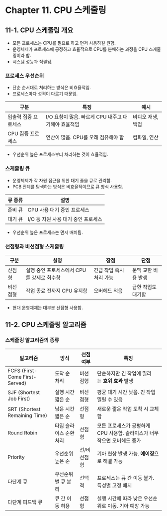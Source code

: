 # Chapter 11. CPU 스케줄링
## 11-1. CPU 스케줄링 개요
- 모든 프로세스는 CPU를 필요로 하고 먼저 사용하길 원함.
- 운영체제가 프로세스에 공정하고 효율적으로 CPU를 분배하는 과정을 CPU 스케줄링이라 함.
- 시스템 성능과 직결됨.

### 프로세스 우선순위
- 단순 순서대로 처리하는 방식은 비효율적임.
- 프로세스마다 성격이 다르기 때문임.

| 구분          | 특징                                | 예시         |
| ----------- | --------------------------------- | ---------- |
| 입출력 집중 프로세스 | I/O 요청이 많음. 빠르게 CPU 내주고 대기해야 효율적임 | 비디오 재생, 백업 |
| CPU 집중 프로세스 | 연산이 많음. CPU를 오래 점유해야 함            | 컴파일, 연산    |
- 우선순위 높은 프로세스부터 처리하는 것이 효율적임.

### 스케줄링 큐
- 운영체제가 각 자원 접근을 위한 대기 줄을 큐로 관리함.
- PCB 전체를 탐색하는 방식은 비효율적이므로 큐 방식 사용함.


| 큐 종류 | 설명                     |
| ---- | ---------------------- |
| 준비 큐 | CPU 사용 대기 중인 프로세스      |
| 대기 큐 | I/O 등 자원 사용 대기 중인 프로세스 |
- 우선순위 높은 프로세스는 먼저 배치됨.

### 선점형과 비선점형 스케줄링

| 구분   | 설명                        | 장점             | 단점          |
| ---- | ------------------------- | -------------- | ----------- |
| 선점형  | 실행 중인 프로세스에서 CPU를 강제로 회수함 | 긴급 작업 즉시 처리 가능 | 문맥 교환 비용 발생 |
| 비선점형 | 작업 종료 전까지 CPU 유지함         | 오버헤드 적음        | 급한 작업도 대기함  |
- 현대 운영체제는 대부분 선점형 사용함.

## 11-2. CPU 스케줄링 알고리즘
### 스케줄링 알고리즘의 종류

| 알고리즘                           | 방식            | 선점 여부  | 특징                                          |
| ------------------------------ | ------------- | ------ | ------------------------------------------- |
| FCFS (First-Come First-Served) | 도착 순 처리       | 비선점형   | 단순하지만 긴 작업에 밀리는 **호위 효과** 발생                |
| SJF (Shortest Job First)       | 실행 시간 짧은 순    | 비선점형   | 평균 대기 시간 낮음. 긴 작업 밀릴 수 있음                   |
| SRT (Shortest Remaining Time)  | 남은 시간 짧은 순    | 선점형    | 새로운 짧은 작업 도착 시 교체함                          |
| Round Robin                    | 타임 슬라이스 순환 처리 | 선점형    | 모든 프로세스가 공평하게 CPU 사용함. 슬라이스가 너무 작으면 오버헤드 증가 |
| Priority                       | 우선순위 높은 순     | 선/비선점형 | 기아 현상 발생 가능. **에이징**으로 해결 가능                |
| 다단계 큐                          | 우선순위별 큐 분리    | 선택적    | 프로세스는 큐 간 이동 불가. 특성별 고정 배치                  |
| 다단계 피드백 큐                      | 큐 간 이동 허용     | 선점형    | 실행 시간에 따라 낮은 우선순위로 이동. 기아 예방 가능             |
